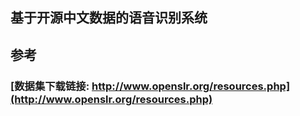 ## 基于开源中文数据的语音识别系统

## 参考
### [数据集下载链接: http://www.openslr.org/resources.php](http://www.openslr.org/resources.php)
